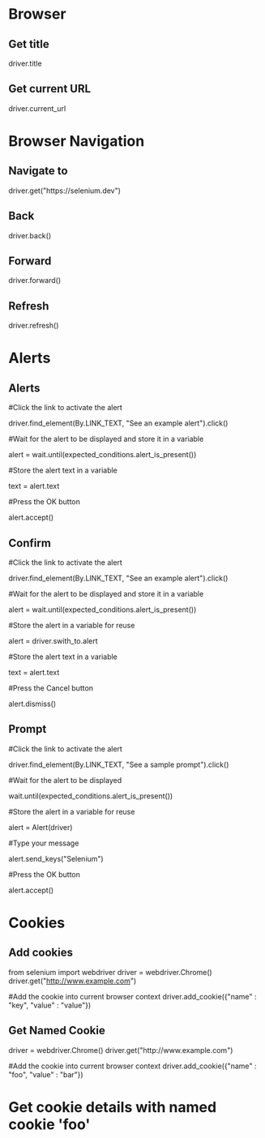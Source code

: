 <h1>Browser</h1>

<h2>Get title</h2>
driver.title

<h2>Get current URL</h2>
driver.current_url

<h1>Browser Navigation</h1>

<h2>Navigate to</h2>
driver.get("https://selenium.dev")

<h2>Back</h2>
driver.back()

<h2>Forward</h2>
driver.forward()

<h2>Refresh</h2>
driver.refresh()


<h1>Alerts</h1>

<h2>Alerts</h2>
#Click the link to activate the alert

driver.find_element(By.LINK_TEXT, "See an example alert").click()

#Wait for the alert to be displayed and store it in a variable

alert = wait.until(expected_conditions.alert_is_present())

#Store the alert text in a variable




text = alert.text

#Press the OK button

alert.accept()

<h2>Confirm</h2>
#Click the link to activate the alert

driver.find_element(By.LINK_TEXT, "See an example alert").click()

#Wait for the alert to be displayed and store it in a variable

alert = wait.until(expected_conditions.alert_is_present())

#Store the alert in a variable for reuse

alert = driver.swith_to.alert

#Store the alert text in a variable

text = alert.text

#Press the Cancel button

alert.dismiss()

<h2>Prompt</h2>
#Click the link to activate the alert

driver.find_element(By.LINK_TEXT, "See a sample prompt").click()

#Wait for the alert to be displayed

wait.until(expected_conditions.alert_is_present())

#Store the alert in a variable for reuse

alert = Alert(driver)

#Type your message

alert.send_keys("Selenium")

#Press the OK button

alert.accept()

<h1>Cookies</h1>

<h2>Add cookies</h2>

from selenium import webdriver
driver = webdriver.Chrome()
driver.get("http://www.example.com")

#Add the cookie into current browser context
driver.add_cookie({"name" : "key", "value" : "value"})

<h2>Get Named Cookie</h2>
driver = webdriver.Chrome()
driver.get("http://www.example.com")

#Add the cookie into current browser context
driver.add_cookie({"name" : "foo", "value" : "bar"})

# Get cookie details with named cookie 'foo'

